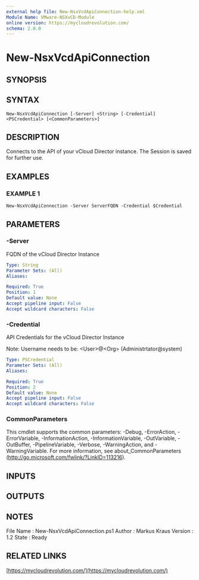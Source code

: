 ```yaml
---
external help file: New-NsxVcdApiConnection-help.xml
Module Name: VMware-NSXvCD-Module
online version: https://mycloudrevolution.com/
schema: 2.0.0
---
```


# New-NsxVcdApiConnection

## SYNOPSIS

## SYNTAX

```
New-NsxVcdApiConnection [-Server] <String> [-Credential] <PSCredential> [<CommonParameters>]
```

## DESCRIPTION
Connects to the API of your vCloud Director instance.
The Session is saved for further use.

## EXAMPLES

### EXAMPLE 1
```
New-NsxVcdApiConnection -Server ServerFQDN -Credential $Credential
```

## PARAMETERS

### -Server
FQDN of the vCloud Director Instance

```yaml
Type: String
Parameter Sets: (All)
Aliases:

Required: True
Position: 1
Default value: None
Accept pipeline input: False
Accept wildcard characters: False
```

### -Credential
API Credentials for the vCloud Director Instance

Note:
Username needs to be: \<User\>@\<Org\> (Administrtator@system)

```yaml
Type: PSCredential
Parameter Sets: (All)
Aliases:

Required: True
Position: 2
Default value: None
Accept pipeline input: False
Accept wildcard characters: False
```

### CommonParameters
This cmdlet supports the common parameters: -Debug, -ErrorAction, -ErrorVariable, -InformationAction, -InformationVariable, -OutVariable, -OutBuffer, -PipelineVariable, -Verbose, -WarningAction, and -WarningVariable.
For more information, see about_CommonParameters (http://go.microsoft.com/fwlink/?LinkID=113216).

## INPUTS

## OUTPUTS

## NOTES
File Name  : New-NsxVcdApiConnection.ps1
Author     : Markus Kraus
Version    : 1.2
State      : Ready

## RELATED LINKS

[https://mycloudrevolution.com/](https://mycloudrevolution.com/)

